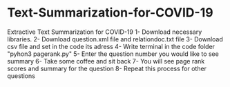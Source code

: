 # Text-Summarization-for-COVID-19
Extractive Text Summarization for COVID-19
1- Download necessary libraries. 
2- Download question.xml file and relationdoc.txt file
3- Download csv file and set in the code its adress
4- Write terminal in the code folder "pyhon3 pagerank.py"
5- Enter the question number you would like to see summary 
6- Take some coffee and sit back
7- You will see page rank scores and summary for the question
8- Repeat this process for other questions
